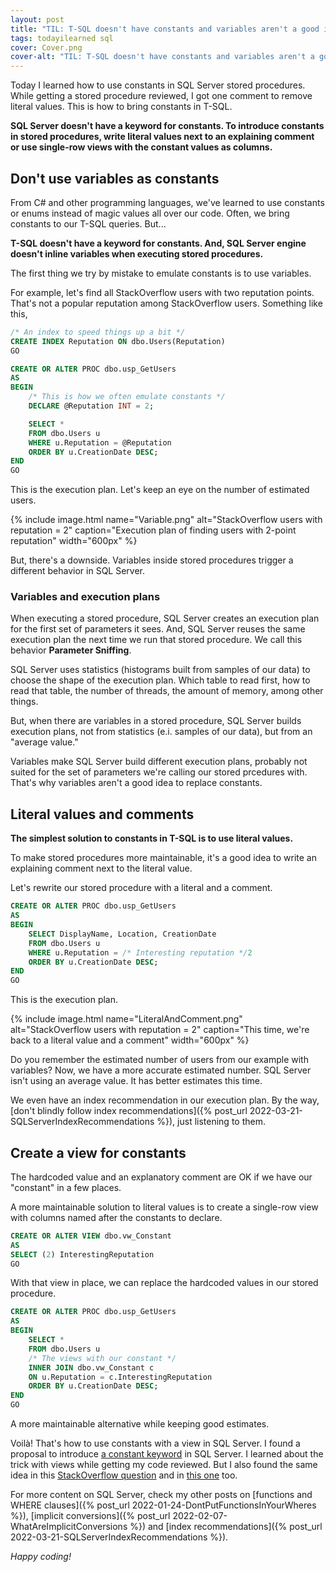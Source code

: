 ```yaml
---
layout: post
title: "TIL: T-SQL doesn't have constants and variables aren't a good idea"
tags: todayilearned sql
cover: Cover.png
cover-alt: "TIL: T-SQL doesn't have constants and variables aren't a good idea" 
---
```


Today I learned how to use constants in SQL Server stored procedures. While getting a stored procedure reviewed, I got one comment to remove literal values. This is how to bring constants in T-SQL.

**SQL Server doesn't have a keyword for constants. To introduce constants in stored procedures, write literal values next to an explaining comment or use single-row views with the constant values as columns.**

## Don't use variables as constants

From C# and other programming languages, we've learned to use constants or enums instead of magic values all over our code. Often, we bring constants to our T-SQL queries. But...

**T-SQL doesn't have a keyword for constants. And, SQL Server engine doesn't inline variables when executing stored procedures.**

The first thing we try by mistake to emulate constants is to use variables.

For example, let's find all StackOverflow users with two reputation points. That's not a popular reputation among StackOverflow users. Something like this,

```sql
/* An index to speed things up a bit */
CREATE INDEX Reputation ON dbo.Users(Reputation)
GO

CREATE OR ALTER PROC dbo.usp_GetUsers
AS
BEGIN
    /* This is how we often emulate constants */
    DECLARE @Reputation INT = 2;

    SELECT *
    FROM dbo.Users u
    WHERE u.Reputation = @Reputation
    ORDER BY u.CreationDate DESC;
END
GO
```

This is the execution plan. Let's keep an eye on the number of estimated users.

{% include image.html name="Variable.png" alt="StackOverflow users with reputation = 2" caption="Execution plan of finding users with 2-point reputation" width="600px" %}

But, there's a downside. Variables inside stored procedures trigger a different behavior in SQL Server.

### Variables and execution plans

When executing a stored procedure, SQL Server creates an execution plan for the first set of parameters it sees. And, SQL Server reuses the same execution plan the next time we run that stored procedure. We call this behavior **Parameter Sniffing**.

SQL Server uses statistics (histograms built from samples of our data) to choose the shape of the execution plan. Which table to read first, how to read that table, the number of threads, the amount of memory, among other things.

But, when there are variables in a stored procedure, SQL Server builds execution plans, not from statistics (e.i. samples of our data), but from an "average value."

Variables make SQL Server build different execution plans, probably not suited for the set of parameters we're calling our stored prcedures with. That's why variables aren't a good idea to replace constants.

## Literal values and comments

**The simplest solution to constants in T-SQL is to use literal values.** 

To make stored procedures more maintainable, it's a good idea to write an explaining comment next to the literal value.

Let's rewrite our stored procedure with a literal and a comment.

```sql
CREATE OR ALTER PROC dbo.usp_GetUsers
AS
BEGIN
    SELECT DisplayName, Location, CreationDate
    FROM dbo.Users u
    WHERE u.Reputation = /* Interesting reputation */2
    ORDER BY u.CreationDate DESC;
END
GO
```

This is the execution plan.

{% include image.html name="LiteralAndComment.png" alt="StackOverflow users with reputation = 2" caption="This time, we're back to a literal value and a comment" width="600px" %}

Do you remember the estimated number of users from our example with variables? Now, we have a more accurate estimated number. SQL Server isn't using an average value. It has better estimates this time.

We even have an index recommendation in our execution plan. By the way, [don't blindly follow index recommendations]({% post_url 2022-03-21-SQLServerIndexRecommendations %}), just listening to them. 

## Create a view for constants

The hardcoded value and an explanatory comment are OK if we have our "constant" in a few places. 

A more maintainable solution to literal values is to create a single-row view with columns named after the constants to declare.

```sql
CREATE OR ALTER VIEW dbo.vw_Constant
AS
SELECT (2) InterestingReputation
GO
```

With that view in place, we can replace the hardcoded values in our stored procedure. 

```sql
CREATE OR ALTER PROC dbo.usp_GetUsers
AS
BEGIN
    SELECT *
    FROM dbo.Users u
    /* The views with our constant */
    INNER JOIN dbo.vw_Constant c 
    ON u.Reputation = c.InterestingReputation
    ORDER BY u.CreationDate DESC;
END
GO
```

A more maintainable alternative while keeping good estimates.

Voilà! That's how to use constants with a view in SQL Server. I found a proposal to introduce [a constant keyword](https://blog.greglow.com/2020/03/05/sql-t-sql-really-needs-constants/) in SQL Server. I learned about the trick with views while getting my code reviewed. But I also found the same idea in this [StackOverflow question](https://stackoverflow.com/questions/26652/is-there-a-way-to-make-a-tsql-variable-constant) and in [this one](https://stackoverflow.com/questions/6114826/sql-views-no-variables) too.

For more content on SQL Server, check my other posts on [functions and WHERE clauses]({% post_url 2022-01-24-DontPutFunctionsInYourWheres %}), [implicit conversions]({% post_url 2022-02-07-WhatAreImplicitConversions %}) and [index recommendations]({% post_url 2022-03-21-SQLServerIndexRecommendations %}).

_Happy coding!_